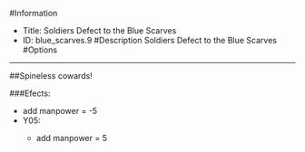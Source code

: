 #Information
 - Title: Soldiers Defect to the Blue Scarves
 - ID: blue_scarves.9
#Description
Soldiers Defect to the Blue Scarves
#Options

___
##Spineless cowards!

###Efects:<ul><li>add manpower = -5</li><li>Y05:</li><ul><li>add manpower = 5</li></ul></ul>
